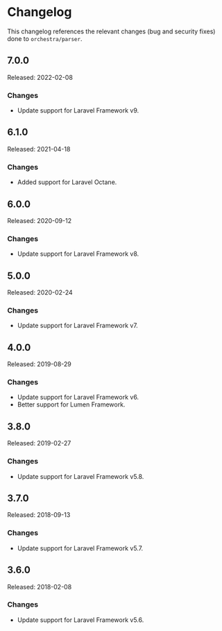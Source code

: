 # Changelog

This changelog references the relevant changes (bug and security fixes) done to `orchestra/parser`.

## 7.0.0

Released: 2022-02-08

### Changes

* Update support for Laravel Framework v9.

## 6.1.0

Released: 2021-04-18

### Changes

* Added support for Laravel Octane.

## 6.0.0

Released: 2020-09-12

### Changes

* Update support for Laravel Framework v8.

## 5.0.0

Released: 2020-02-24

### Changes

* Update support for Laravel Framework v7.

## 4.0.0

Released: 2019-08-29

### Changes

* Update support for Laravel Framework v6.
* Better support for Lumen Framework.

## 3.8.0

Released: 2019-02-27

### Changes

* Update support for Laravel Framework v5.8.

## 3.7.0

Released: 2018-09-13

### Changes

* Update support for Laravel Framework v5.7.

## 3.6.0

Released: 2018-02-08

### Changes

* Update support for Laravel Framework v5.6.

